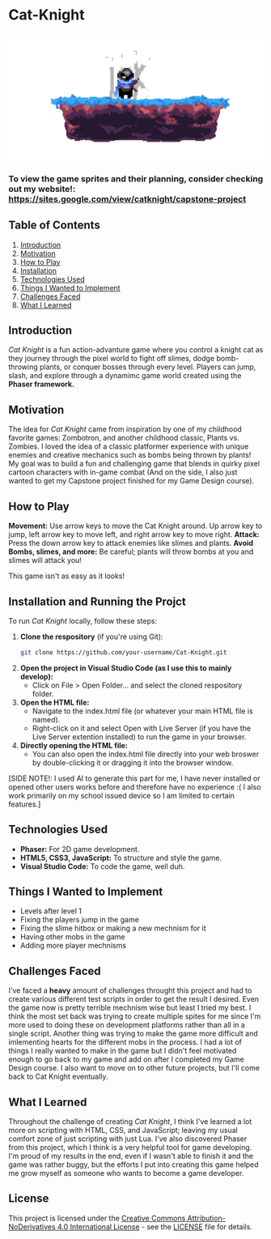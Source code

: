 # Cat-Knight
![Cat Knight](https://github.com/ADreadfulReality/Cat-Knight/blob/main/Knight%20Cat%20(2).png?raw=true)

### To view the game sprites and their planning, consider checking out my website!: https://sites.google.com/view/catknight/capstone-project


## Table of Contents
1. [Introduction](#introduction)
2. [Motivation](#motivation)
3. [How to Play](#how-to-play)
4. [Installation](#installation-and-running-the-project)
5. [Technologies Used](#Technologies-used)
6. [Things I Wanted to Implement](#Things-I-Wanted-to-Implement)
7. [Challenges Faced](#Challenges-Faced)
8. [What I Learned](#What-I-Learned)

## Introduction
_Cat Knight_ is a fun action-advanture game where you control a knight cat as they journey through the pixel world to fight off slimes, dodge bomb-throwing plants, or conquer bosses through every level. Players can jump, slash, and explore through a dynamimc game world created using the **Phaser framework.**


## Motivation
The idea for _Cat Knight_ came from inspiration by one of my childhood favorite games: Zombotron, and another childhood classic, Plants vs. Zombies. I loved the idea of a classic platformer experience with unique enemies and creative mechanics such as bombs being thrown by plants! My goal was to build a fun and challenging game that blends in quirky pixel cartoon characters with in-game combat (And on the side, I also just wanted to get my Capstone project finished for my Game Design course).


## How to Play
**Movement:** Use arrow keys to move the Cat Knight around. Up arrow key to jump, left arrow key to move left, and right arrow key to move right.
**Attack:** Press the down arrow key to attack enemies like slimes and plants.
**Avoid Bombs, slimes, and more:** Be careful; plants will throw bombs at you and slimes will attack you!

This game isn't as easy as it looks!


## Installation and Running the Projct
To run _Cat Knight_ locally, follow these steps:
1. **Clone the respository** (if you're using Git):
   ```bash
   git clone https://github.com/your-username/Cat-Knight.git
2. **Open the project in Visual Studio Code (as I use this to mainly develop):**
   - Click on File > Open Folder... and select the cloned respository folder.
3. **Open the HTML file:**
   - Navigate to the index.html file (or whatever your main HTML file is named).
   - Right-click on it and select Open with Live Server (if you have the Live Server extention installed) to run the game in your browser.
4. **Directly opening the HTML file:**
   - You can also open the index.html file directly into your web broswer by double-clicking it or dragging it into the browser window.

  [SIDE NOTE!: I used AI to generate this part for me, I have never installed or opened other users works before and therefore have no experience :( I also work primarily on my school issued device so I am limited to certain features.]


## Technologies Used
- **Phaser:** For 2D game development.
- **HTML5, CSS3, JavaScript:** To structure and style the game.
- **Visual Studio Code:** To code the game, well duh.

## Things I Wanted to Implement
- Levels after level 1
- Fixing the players jump in the game
- Fixing the slime hitbox or making a new mechnism for it
- Having other mobs in the game
- Adding more player mechnisms

## Challenges Faced
I've faced a **heavy** amount of challenges throught this project and had to create various different test scripts in order to get the result I desired. Even the game now is pretty terrible mechnism wise but least I tried my best. I think the most set back was trying to create multiple spites for me since I'm more used to doing these on development platforms rather than all in a single script. Another thing was trying to make the game more difficult and imlementing hearts for the different mobs in the process. I had a lot of things I really wanted to make in the game but I didn't feel motivated enough to go back to my game and add on after I completed my Game Design course. I also want to move on to other future projects, but I'll come back to Cat Knight eventually.

## What I Learned
Throughout the challenge of creating _Cat Knight_, I think I've learned a lot more on scripting with HTML, CSS, and JavaScript; leaving my usual comfort zone of just scripting with just Lua. I've also discovered Phaser from this project, which I think is a very helpful tool for game developing. I'm proud of my results in the end, even if I wasn't able to finish it and the game was rather buggy, but the efforts I put into creating this game helped me grow myself as someone who wants to become a game developer.
## License
This project is licensed under the [Creative Commons Attribution-NoDerivatives 4.0 International License](http://creativecommons.org/licenses/by-nd/4.0/) - see the [LICENSE](LICENSE) file for details.
